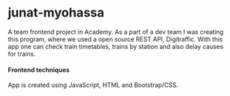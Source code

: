 # junat-myohassa
A team frontend project in Academy. As a part of a dev team I was creating this program, where we used a open source REST API, Digitraffic. With this app one can check train timetables, trains by station and also delay causes for trains. 

#### Frontend techniques
App is created using JavaScript, HTML and Bootstrap/CSS.
